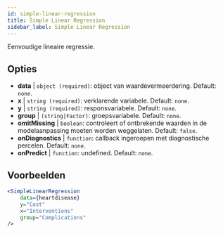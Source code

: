```yaml
---
id: simple-linear-regression
title: Simple Linear Regression
sidebar_label: Simple Linear Regression
---
```


Eenvoudige lineaire regressie.

## Opties

* __data__ | `object (required)`: object van waardevermeerdering. Default: `none`.
* __x__ | `string (required)`: verklarende variabele. Default: `none`.
* __y__ | `string (required)`: responsvariabele. Default: `none`.
* __group__ | `(string|Factor)`: groepsvariabele. Default: `none`.
* __omitMissing__ | `boolean`: controleert of ontbrekende waarden in de modelaanpassing moeten worden weggelaten. Default: `false`.
* __onDiagnostics__ | `function`: callback ingeroepen met diagnostische percelen. Default: `none`.
* __onPredict__ | `function`: undefined. Default: `none`.


## Voorbeelden

```jsx live
<SimpleLinearRegression 
    data={heartdisease} 
    y="Cost"
    x="Interventions"
    group="Complications"
/>
```


